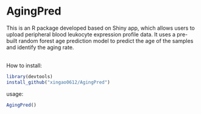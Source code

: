 # AgingPred

This is an R package developed based on Shiny app, which allows users to upload peripheral blood leukocyte expression profile data. It uses a pre-built random forest age prediction model to predict the age of the samples and identify the aging rate.<br><br>

How to install:
```R
library(devtools)
install_github("xingao0612/AgingPred")
```
usage:<br>
```R
AgingPred()
```
